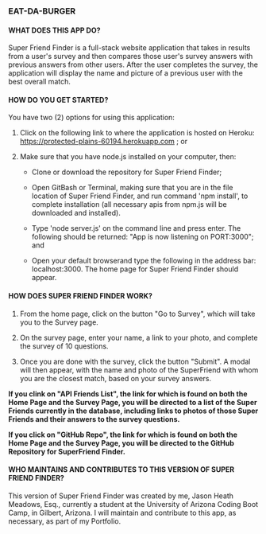 ### EAT-DA-BURGER

#### __WHAT DOES THIS APP DO?__

Super Friend Finder is a full-stack website application that takes in results from a user's survey and then compares those user's survey answers with previous answers from other users. After the user completes the survey, the application will display the name and picture of a previous user with the best overall match.

#### __HOW DO YOU GET STARTED?__

You have two (2) options for using this application:

1. Click on the following link to where the application is hosted on Heroku: https://protected-plains-60194.herokuapp.com ; or

2. Make sure that you have node.js installed on your computer, then:

    - Clone or download the repository for Super Friend Finder;

    - Open GitBash or Terminal, making sure that you are in the file location of Super Friend Finder, and run command 'npm install', to complete installation (all necessary apis from npm.js will be downloaded and installed). 

    - Type 'node server.js' on the command line and press enter. The following should be returned: "App is now listening on PORT:3000"; and

    - Open your default browserand type the following in the address bar: localhost:3000. The home page for Super Friend Finder should appear.

#### __HOW DOES SUPER FRIEND FINDER WORK?__

1. From the home page, click on the button "Go to Survey", which will take you to the Survey page.

2. On the survey page, enter your name, a link to your photo, and complete the survey of 10 questions.

3. Once you are done with the survey, click the button "Submit". A modal will then appear, with the name and photo of the SuperFriend with whom you are the closest match, based on your survey answers.

  __If you clink on "API Friends List", the link for which is found on both the Home Page and the Survey Page, you will be directed to a list of the Super Friends currently in the database, including links to photos of those Super Friends and their answers to the survey questions.__

  __If you click on "GitHub Repo", the link for which is found on both the Home Page and the Survey Page, you will be directed to the GitHub Repository for SuperFriend Finder.__ 

#### __WHO MAINTAINS AND CONTRIBUTES TO THIS VERSION OF SUPER FRIEND FINDER?__

This version of Super Friend Finder was created by me, Jason Heath Meadows, Esq., currently a student at the University of Arizona Coding Boot Camp, in Gilbert, Arizona. I will maintain and contribute to this app, as necessary, as part of my Portfolio.
